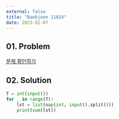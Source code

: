 ```yaml
---
external: false
title: "Baekjoon 11024"
date: 2023-02-07
---
```


## 01. Problem

[문제 확인하기](https://www.acmicpc.net/problem/11024)

## 02. Solution

```Python
T = int(input())
for _ in range(T):
    lst = list(map(int, input().split()))
    print(sum(lst))
```
